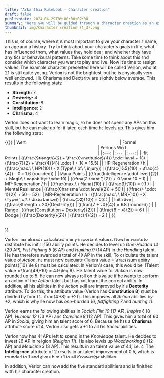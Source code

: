 ```yaml
---
title: "Arkanthia Rulebook - Character creation"
draft: false
publishdate: 2024-04-29T09:00:00+02:00
summary: "Here you will be guided through a character creation as an example."
thumbnail: img/Character creation (4_3).png
---
```


This is, of course, where it is most important to give your character a name, an age and a history. Try to think about your character's goals in life, what has influenced them, what values they hold dear, and whether they have any tics or behavioural patterns. Take some time to think about this and consider which character you want to play and live.
Now it's time to assign values. The example character presented here will be called Verlon, who at 21 is still quite young. Verlon is not the brightest, but he is physically very well endowed. His Charisma and Dexterity are slightly below average. This results in the following stats:

* **Strength:** 7
* **Dexterity:** 4
* **Constitution:** 8
* **Intelligence:** 2
* **Charisma:** 4


Verlon does not want to learn magic, so he does not spend any APs on this skill, but he can make up for it later, each time he levels up. This gives him the following stats:

{{<table>}}
| Wert <img width=300/> | Formel <img width=300/> | Verlons Wert <img width=300/> |
| :---: | :---: | :---: |
| Hit Points | \((\frac{Strength}{2} + \frac{Constitution}{4}) \cdot level + 10\) | \((\frac{7}{2} + \frac{4}{4}) \cdot 1 + 10 = 15.5\) |
| HP-Regeneration / h | \((\frac{max.\ \ HP}{10}) - X (Type\ \ of\ \ injury)\) | \((\frac{15.5}{10} + \frac{4}{4}) - 0 = 1.6 (rounded)\) |
| Mana Points | \((\frac{Intelligence \cdot level}{2}) + Magic\ \ capabilityt \cdot 10\) | \((\frac{2 \cdot 1}{2}) + 0 \cdot 10 = 1\) |
| MP-Regeneration / h | \((\frac{max.\ \ Mana}{10})\) | \((\frac{1}{10}) = 0.1 \) |
| Mental Resilience | \((\frac{Charisma \cdot level}{2}) + 50 \) | \((\frac{4 \cdot 1}{2}) + 50 = 52\) |
| MR-Regeneration / h | \((\frac{max.\ \ MR}{10}) - X (Type\ \ of\ \ disturbance)\) | \((\frac{52}{10}) = 5.2 \) |
| Initiative | \((\frac{Strength + 20}{Dexterity})\) | \((\frac{7 + 20}{4}) = 6.8 (rounded) \) |
| Range | \((\frac{Constitution + Dexterity}{2})\) | \((\frac{8 + 4}{2}) = 6 \) |
| Dodge | \((\frac{Dexterity}{2})\) | \((\frac{4}{2}) = 2 \) |
{{</table>}}

Verlon has already calculated many important values. Now he wants to distribute his initial 150 ability points. He decides to level up *One-Handed 14* (29 AP), *Fist Fighting 5* (6 AP) and *Hunting 9* (14 AP) in the *Handling* talent. He has therefore awarded a total of 49 AP in the skill. To calculate the talent value of *Action*, he must now calculate \(Talent value = \frac{\sum ability points}{10} \le 8\) must be calculated. In Verlon's case, this would be: \(Talent value = \frac{49}{10} = 4.9 \leq 8\). His talent value for *Action* is now rounded up to 5. He can now always roll on this value if he wants to perform an action of the *Action* talent but has not learnt the correct ability. In addition, all his abilities in the *Action* skill are improved by his **Dexterity** attribute. To do this, the attribute value (Verlon has **Constitution 8**) must be divided by four (\(+ \frac{4}{8} = +2\)). This improves all *Action* abilities by +2, which is why he now has *one-handed 16*, *fistfighting 7* and *hunting 11*.

Verlon learns the following abilities in *Social*: *Flirt 10* (17 AP), *Inspire 6* (8 AP), *Humour 12* (23 AP) and *Convince 8* (12 AP). This gives him a total of 60 AP in *Social*, giving him an talent score of 6. Because he has a **Charisma** attribute score of 4, Verlon also gets a +1 to all his *Social* abilities.

Verlon now has 41 APs left to spend in the *Knowledge* talent. He decides to invest 26 AP in religion (*Religion 11*). He also levels up *Woodworking 8* (12 AP) and *Medicine 3* (3 AP). This results in an talent value of 4.1, i.e. 4. The **Intelligence** attribute of 2 results in an talent improvement of 0.5, which is rounded to 1 and gives him +1 to all *Knowledge* abilities.

In addition, Verlon can now add the five standard abilitiers and is finished with his character creation.
